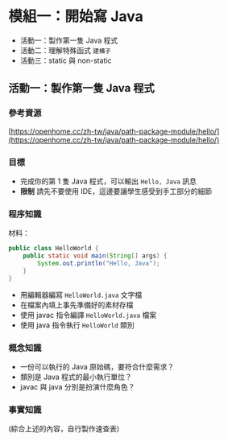 # 模組一：開始寫 Java

- 活動一：製作第一隻 Java 程式
- 活動二：理解特殊函式 `建構子`
- 活動三：static 與 non-static

## 活動一：製作第一隻 Java 程式

### 參考資源

[https://openhome.cc/zh-tw/java/path-package-module/hello/](https://openhome.cc/zh-tw/java/path-package-module/hello/)

### 目標

- 完成你的第 1 隻 Java 程式，可以輸出 `Hello, Java` 訊息
- **限制** 請先不要使用 IDE，這邊要讓學生感受到手工部分的細節

### 程序知識

材料：

```java
public class HelloWorld {
    public static void main(String[] args) {
        System.out.println("Hello, Java");
    }
}
```

- 用編輯器編寫 `HelloWorld.java` 文字檔
- 在檔案內填上事先準備好的素材存檔
- 使用 javac 指令編譯 `HelloWorld.java` 檔案
- 使用 java 指令執行 `HelloWorld` 類別

### 概念知識

- 一份可以執行的 Java 原始碼，要符合什麼需求？
- 類別是 Java 程式的最小執行單位？
- javac 與 java 分別是扮演什麼角色？

### 事實知識

(綜合上述的內容，自行製作速查表)